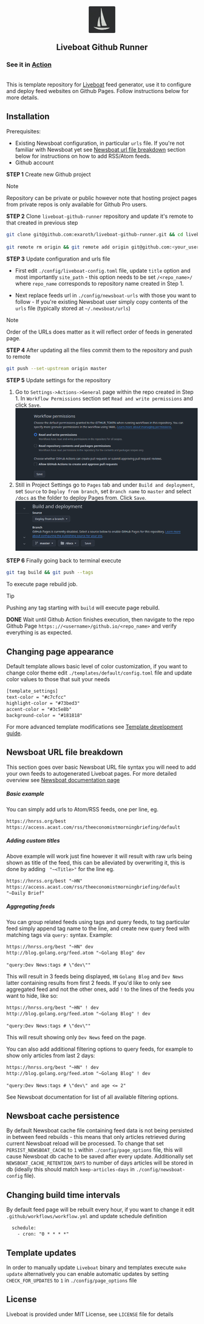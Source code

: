 <h2 align="center">
<img align="center" width="70" height="70" src="./assets/logo.png" alt="Liveboat"><br/>
<br/>
Liveboat Github Runner
</h2>


### See it in [Action](https://konrad.website/liveboat-github-runner)

<br/>
This is template repository for <a href="https://github.com/exaroth/liveboat">Liveboat</a> feed generator, use it to configure and deploy feed websites on Github Pages. Follow instructions below for more details.

## Installation

Prerequisites: 
- Existing Newsboat configuration, in particular `urls` file. If you're not familiar with Newsboat yet see [Newsboat url file breakdown](#newsboat-url-file-breakdown) section below for instructions on how to add  RSS/Atom feeds.
- Github account

__STEP 1__ Create new Github project 

> [!NOTE]
> Repository can be private or public however note that hosting project pages from private repos is only available for Github Pro users.

__STEP 2__ Clone `liveboat-github-runner` repository and update it's remote to that created in previous step

``` sh
git clone git@github.com:exaroth/liveboat-github-runner.git && cd liveboat-github-runner;

git remote rm origin && git remote add origin git@github.com:<your_username>/<repo_name>
```

__STEP 3__ Update configuration and urls file

- First edit `./config/liveboat-config.toml` file, update `title` option and most importantly `site_path` - this option needs to be set `/<repo_name>/` where `repo_name` corresponds to repository name created in Step 1.

- Next replace feeds url in `./config/newsboat-urls` with those you want to follow - If you're existing Newsboat user simply copy contents of the `urls` file (typically stored at `~/.newsboat/urls`)

> [!NOTE]
> Order of the URLs does matter as it will reflect order of feeds in generated page.

__STEP 4__ After updating all the files commit them to the repository and push to remote
```sh
git push --set-upstream origin master
```

__STEP 5__ Update settings for the repository

1. Go to `Settings->Actions->General` page within the repo created in Step 1. In `Workflow Permissions` section set `Read and write permissions` and click `Save`.
![screenshot1](./assets/screen1.png)
2. Still in Project Settings go to `Pages` tab and under `Build and deployment`, set `Source` to `Deploy from branch`, set `Branch name` to `master` and select `/docs` as the folder to deploy Pages from. Click `Save`.
![screenshot2](./assets/screen2.png)

__STEP 6__ Finally going back to terminal execute
``` sh
git tag build && git push --tags
```
To execute page rebuild job.

> [!TIP]
> Pushing any tag starting with `build` will execute page rebuild.

__DONE__ Wait until Github Action finishes execution, then navigate to the repo Github Page `https:;//<username>/github.io/<repo_name>` and verify everything is as expected.

## Changing page appearance
Default template allows basic level of color customization, if you want to change color theme edit `./templates/default/config.toml` file and update color values to those that suit your needs

```
[template_settings]
text-color = "#c7cfcc"
highlight-color = "#73bed3"
accent-color = "#3c5e8b"
background-color = "#181818"
```

For more advanced template modifications see [Template development guide](https://github.com/exaroth/liveboat/tree/develop/templates).

## Newsboat URL file breakdown
This section goes over basic Newsboat URL file syntax you will need to add your own feeds to autogenerated Liveboat pages. For more detailed overview see [Newsboat documentation page](https://newsboat.org/releases/2.10.2/docs/newsboat.html)

##### Basic example
You can simply add urls to Atom/RSS feeds, one per line, eg.
```
https://hnrss.org/best
https://access.acast.com/rss/theeconomistmorningbriefing/default
```
##### Adding custom titles
Above example will work just fine however it will result with raw urls being shown as title of the feed, this can be alleviated by overwriting it, this is done by adding ` "~<Title>"` for the line eg.
```
https://hnrss.org/best "~HN" 
https://access.acast.com/rss/theeconomistmorningbriefing/default "~Daily Brief"
```

##### Aggregating feeds
You can group related feeds using tags and query feeds, to tag particular feed simply append tag name to the line, and create new query feed with matching tags via `query:` syntax. Example:

```
https://hnrss.org/best "~HN" dev
http://blog.golang.org/feed.atom "~Golang Blog" dev

"query:Dev News:tags # \"dev\""
```
This will result in 3 feeds being displayed, `HN` `Golang Blog` and `Dev News` latter containing results from first 2 feeds. If you'd like to only see aggregated feed and not the other ones, add `!` to the lines of the feeds you want to hide, like so:

```
https://hnrss.org/best "~HN" ! dev
http://blog.golang.org/feed.atom "~Golang Blog" ! dev

"query:Dev News:tags # \"dev\""
```

This will result showing only `Dev News` feed on the page. 

You can also add additional filtering options to query feeds, for example to show only articles from last 2 days:

```
https://hnrss.org/best "~HN" ! dev
http://blog.golang.org/feed.atom "~Golang Blog" ! dev

"query:Dev News:tags # \"dev\" and age <= 2"
```
See Newsboat documentation for list of all available filtering options.

## Newsboat cache persistence

By default Newsboat cache file containing feed data is not being persisted in between feed rebuilds - this means that only articles retrieved during current Newsboat reload will be processed. To change that set `PERSIST_NEWSBOAT_CACHE` to `1` within `./config/page_options` file, this will cause Newsboat db cache to be saved after every update. Additionally set `NEWSBOAT_CACHE_RETENTION_DAYS` to number of days articles will be stored in db (ideally this should match `keep-articles-days` in `./config/newsboat-config` file).

## Changing build time intervals
By default feed page will be rebuilt every hour, if you want to change it edit `.github/workflows/workflow.yml` and update schedule definition
```
  schedule:
    - cron: "0 * * * *"

```
## Template updates

In order to manually update `Liveboat` binary and templates execute `make update` alternatively you can enable automatic updates by setting `CHECK_FOR_UPDATES` to `1` in `./config/page_options` file

## License
Liveboat is provided under MIT License, see `LICENSE` file for details
